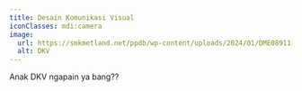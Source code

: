 ```yaml
---
title: Desain Komunikasi Visual
iconClasses: mdi:camera
image:
  url: https://smkmetland.net/ppdb/wp-content/uploads/2024/01/DME08911-1024x576.jpg
  alt: DKV
---
```


Anak DKV ngapain ya bang??
